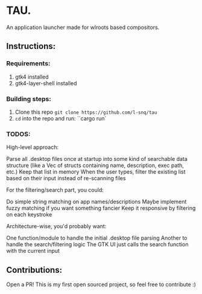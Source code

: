# TAU. 
An application launcher made for wlroots based compositors. 

## Instructions:

### Requirements:
1. gtk4 installed
2. gtk4-layer-shell installed


### Building steps:

1. Clone this repo `git clone https://github.com/l-snq/tau`
2. `cd` into the repo and run: ``cargo run`

### TODOS: 

High-level approach:

Parse all .desktop files once at startup into some kind of searchable data structure (like a Vec of structs containing name, description, exec path, etc.)
Keep that list in memory
When the user types, filter the existing list based on their input instead of re-scanning files

For the filtering/search part, you could:

Do simple string matching on app names/descriptions
Maybe implement fuzzy matching if you want something fancier
Keep it responsive by filtering on each keystroke

Architecture-wise, you'd probably want:

One function/module to handle the initial .desktop file parsing
Another to handle the search/filtering logic
The GTK UI just calls the search function with the current input


## Contributions:

Open a PR! This is my first open sourced project, so feel free to contribute :)
